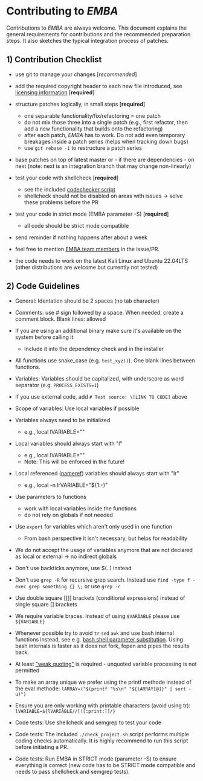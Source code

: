 # Contributing to *EMBA*

Contributions to *EMBA* are always welcome. This document explains the general requirements for contributions and the recommended preparation steps.
It also sketches the typical integration process of patches.

## 1) Contribution Checklist


- use git to manage your changes \[*recommended*]

- add the required copyright header to each new file introduced, see
  [licensing information](./LICENSE) \[**required**]

- structure patches logically, in small steps \[**required**]
  - one separable functionality/fix/refactoring = one patch
  - do not mix those three into a single patch (e.g., first refactor, then add a new functionality that builds onto the refactoring)
  - after each patch, *EMBA* has to work. Do not add
    even temporary breakages inside a patch series (helps when tracking down bugs)
  - use `git rebase -i` to restructure a patch series

- base patches on top of latest master or - if there are dependencies - on next
  (note: next is an integration branch that may change non-linearly)

- test your code with shellcheck \[**required**] 
  - see the included [codechecker script](./check_project.sh)
  - shellcheck should not be disabled on areas with issues -> solve these problems before the PR

- test your code in strict mode (EMBA parameter -S) \[**required**]
  - all code should be strict mode compatible

- send reminder if nothing happens after about a week

- feel free to mention [EMBA team members](https://github.com/orgs/e-m-b-a/people) in the issue/PR.

- the code needs to work on the latest Kali Linux and Ubuntu 22.04LTS (other distributions are welcome but currently not tested)

## 2) Code Guidelines

- General: Identation should be 2 spaces (no tab character)

- Comments: use # sign followed by a space. When needed, create a comment block. Blank lines: allowed

- If you are using an additional binary make sure it's available on the system before calling it
  - Include it into the dependency check and in the installer

- All functions use snake_case (e.g. `test_xyz()`). One blank lines between functions.

- Variables: Variables should be capitalized, with underscore as word separator (e.g. `PROCESS_EXISTS=1`)

- If you use external code, add `# Test source: \[LINK TO CODE]` above

- Scope of variables: Use local variables if possible

- Variables always need to be initialized
  - e.g., local lVARIABLE=""

- Local variables should always start with "l"
  - e.g., local lVARIABLE=""
  - Note: This will be enforced in the future!

- Local referenced ([nameref](https://www.gnu.org/software/bash/manual/bash.html#Shell-Parameters)) variables should always start with "lr"
  - e.g., local -n lrVARIABLE="${1:-}"

- Use parameters to functions
  - work with local variables inside the functions
  - do not rely on globals if not needed

- Use `export` for variables which aren't only used in one function
  - From bash perspective it isn't necessary, but helps for readability

- We do not accept the usage of variables anymore that are not declared as local or external -> no indirect globals

- Don't use backticks anymore, use $(..) instead

- Don't use `grep -R` for recursive grep search. Instead use `find -type f -exec grep something {} \;` or use `grep -r`

- Use double square \[[]] brackets (conditional expressions) instead of single square [] brackets

- We require variable braces. Instead of using `$VARIABLE` please use `${VARIABLE}`

- Whenever possible try to avoid `tr` `sed` `awk` and use bash internal functions instead, see e.g. [bash shell parameter substitution](https://www.cyberciti.biz/tips/bash-shell-parameter-substitution-2.html). Using bash internals is faster as it does not fork, fopen and pipes the results back.

- At least ["weak quoting"](https://flokoe.github.io/bash-hackers-wiki/syntax/quoting/#quotes-and-escaping) is required - unquoted variable processing is not permitted

- To make an array unique we prefer using the printf methode instead of the eval methode: `lARRAY=("$(printf "%s\n" "${lARRAY[@]}" | sort -u)")`

- Ensure you are only working with printable characters (avoid using tr): `lVARIABLE=${lVARIABLE//[![:print:]]/}`

- Code tests: Use shellcheck and semgrep to test your code

- Code tests: The included `./check_project.sh` script performs multiple coding checks automatically. It is highly recommend to run this script before initiating a PR.

- Code tests: Run EMBA in STRICT mode (parameter -S) to ensure everything is correct (new code has to be STRICT mode compatible and needs to pass shellcheck and semgrep tests).
